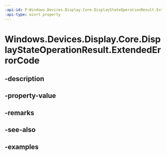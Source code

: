 ```yaml
---
-api-id: P:Windows.Devices.Display.Core.DisplayStateOperationResult.ExtendedErrorCode
-api-type: winrt property
---
```


<!-- Property syntax.
public HResult ExtendedErrorCode { get; }
-->

# Windows.Devices.Display.Core.DisplayStateOperationResult.ExtendedErrorCode

## -description

## -property-value

## -remarks

## -see-also

## -examples


